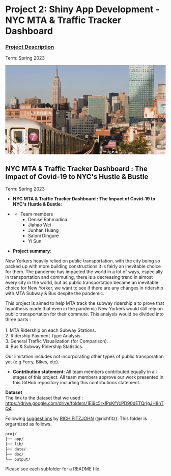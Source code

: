 
# Project 2: Shiny App Development - NYC MTA & Traffic Tracker Dashboard

### [Project Description](doc/project2_desc.md)

Term: Spring 2023

![screenshot](doc/figs/subway.png)

 

## NYC MTA & Traffic Tracker Dashboard : The Impact of Covid-19 to NYC's Hustle & Bustle
Term: Spring 2023

+ **NYC MTA & Traffic Tracker Dashboard : The Impact of Covid-19 to NYC's Hustle & Bustle**: 
+ + Team members
	+ Denise Rahmadina 
	+ Jiahao Wei
	+ Junhan Huang
	+ Saloni Dingore
	+ Yi Sun
	
+ **Project summary**:   

    
New Yorkers heavily relied on public transportation, with the city being so packed up with more building constructions it is fairly an inevitable choice for them. The pandemic has impacted the world in a lot of ways, especially in transportation and commuting, there is a decreasing trend in almost every city in the world, but as public transportation became an inevitable choice for New Yorker, we want to see if there are any changes in ridership with MTA Subway & Bus despite the pandemic. 

This project is aimed to help MTA track the subway ridership a to prove that hypothesis made that even in the pandemic New Yorkers would still rely on public transportation for their commute. This analysis would be divided into three parts : <br />   
	1. MTA Ridership on each Subway Stations. <br />
	2. Ridership Payment Type Analysis. <br />
	3. General Traffic Visualization (for Comparison). <br />
	4. Bus & Subway Ridership Statistics. <br />
	
Our limitation includes not incorporating other types of public transporation yet (e.g Ferry, Bikes, etc).

+ **Contribution statement**: All team members contributed equally in all stages of this project. All team members approve our work presented in this GitHub repository including this contributions statement. 

**Dataset** <br /> The link to the dataset that we used : https://drive.google.com/drive/folders/1Ei9c5rxIPsKfYcPD90dETQrlgJH8nTQ4

Following [suggestions](http://nicercode.github.io/blog/2013-04-05-projects/) by [RICH FITZJOHN](http://nicercode.github.io/about/#Team) (@richfitz). This folder is orgarnized as follows.

```
proj/
├── app/
├── lib/
├── data/
├── doc/
└── output/
```

Please see each subfolder for a README file.


